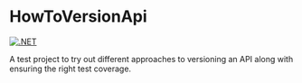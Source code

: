 # HowToVersionApi

[![.NET](https://github.com/jasonshave/HowToVersionApi/actions/workflows/dotnet.yml/badge.svg)](https://github.com/jasonshave/HowToVersionApi/actions/workflows/dotnet.yml)

A test project to try out different approaches to versioning an API along with ensuring the right test coverage.